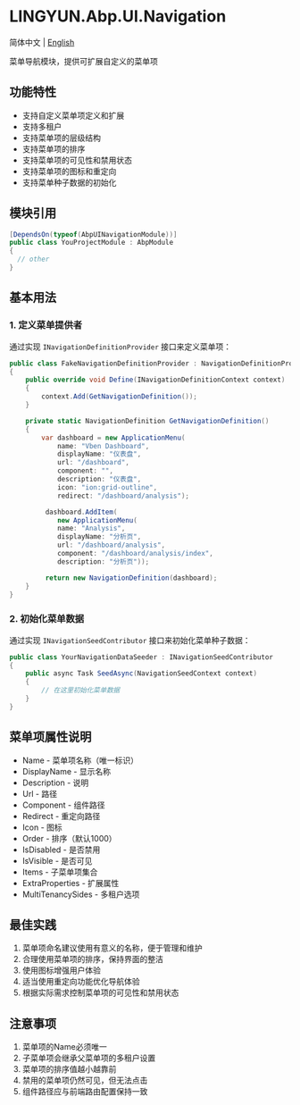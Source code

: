 # LINGYUN.Abp.UI.Navigation

简体中文 | [English](./README.EN.md)

菜单导航模块，提供可扩展自定义的菜单项  

## 功能特性

* 支持自定义菜单项定义和扩展
* 支持多租户
* 支持菜单项的层级结构
* 支持菜单项的排序
* 支持菜单项的可见性和禁用状态
* 支持菜单项的图标和重定向
* 支持菜单种子数据的初始化

## 模块引用

```csharp
[DependsOn(typeof(AbpUINavigationModule))]
public class YouProjectModule : AbpModule
{
  // other
}
```

## 基本用法

### 1. 定义菜单提供者

通过实现 `INavigationDefinitionProvider` 接口来定义菜单项：

```csharp
public class FakeNavigationDefinitionProvider : NavigationDefinitionProvider
{
    public override void Define(INavigationDefinitionContext context)
    {
        context.Add(GetNavigationDefinition());
    }

    private static NavigationDefinition GetNavigationDefinition()
    {
        var dashboard = new ApplicationMenu(
            name: "Vben Dashboard",
            displayName: "仪表盘",
            url: "/dashboard",
            component: "",
            description: "仪表盘",
            icon: "ion:grid-outline",
            redirect: "/dashboard/analysis");

         dashboard.AddItem(
            new ApplicationMenu(
            name: "Analysis",
            displayName: "分析页",
            url: "/dashboard/analysis",
            component: "/dashboard/analysis/index",
            description: "分析页"));

         return new NavigationDefinition(dashboard);
    }
}
```

### 2. 初始化菜单数据

通过实现 `INavigationSeedContributor` 接口来初始化菜单种子数据：

```csharp
public class YourNavigationDataSeeder : INavigationSeedContributor
{
    public async Task SeedAsync(NavigationSeedContext context)
    {
        // 在这里初始化菜单数据
    }
}
```

## 菜单项属性说明

* Name - 菜单项名称（唯一标识）
* DisplayName - 显示名称
* Description - 说明
* Url - 路径
* Component - 组件路径
* Redirect - 重定向路径
* Icon - 图标
* Order - 排序（默认1000）
* IsDisabled - 是否禁用
* IsVisible - 是否可见
* Items - 子菜单项集合
* ExtraProperties - 扩展属性
* MultiTenancySides - 多租户选项

## 最佳实践

1. 菜单项命名建议使用有意义的名称，便于管理和维护
2. 合理使用菜单项的排序，保持界面的整洁
3. 使用图标增强用户体验
4. 适当使用重定向功能优化导航体验
5. 根据实际需求控制菜单项的可见性和禁用状态

## 注意事项

1. 菜单项的Name必须唯一
2. 子菜单项会继承父菜单项的多租户设置
3. 菜单项的排序值越小越靠前
4. 禁用的菜单项仍然可见，但无法点击
5. 组件路径应与前端路由配置保持一致
